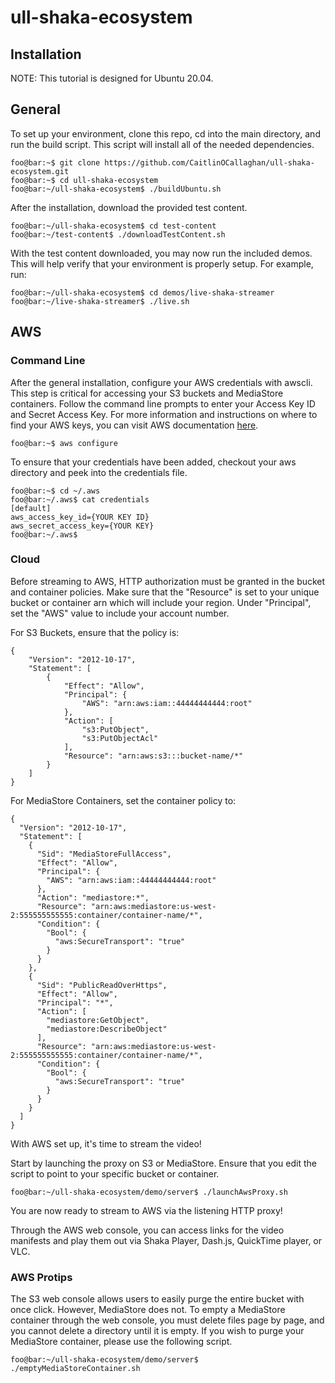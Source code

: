 # ull-shaka-ecosystem

## Installation

NOTE: This tutorial is designed for Ubuntu 20.04.

## General

To set up your environment, clone this repo, cd into the main directory, and run the build script. This script will install all of the needed dependencies.

```console
foo@bar:~$ git clone https://github.com/CaitlinOCallaghan/ull-shaka-ecosystem.git
foo@bar:~$ cd ull-shaka-ecosystem
foo@bar:~/ull-shaka-ecosystem$ ./buildUbuntu.sh
```

After the installation, download the provided test content.
```console
foo@bar:~/ull-shaka-ecosystem$ cd test-content
foo@bar:~/test-content$ ./downloadTestContent.sh
```

With the test content downloaded, you may now run the included demos. This will help verify that your environment is properly setup. For example, run:
```console
foo@bar:~/ull-shaka-ecosystem$ cd demos/live-shaka-streamer
foo@bar:~/live-shaka-streamer$ ./live.sh
```

## AWS

### Command Line
After the general installation, configure your AWS credentials with awscli. This step is critical for accessing your S3 buckets and MediaStore containers. Follow the command line prompts to enter your Access Key ID and Secret Access Key. For more information and instructions on where to find your AWS keys, you can visit AWS documentation [here](https://docs.aws.amazon.com/cli/latest/userguide/cli-configure-quickstart.html). 

```console
foo@bar:~$ aws configure
```

To ensure that your credentials have been added, checkout your aws directory and peek into the credentials file. 

```console
foo@bar:~$ cd ~/.aws
foo@bar:~/.aws$ cat credentials
[default]
aws_access_key_id={YOUR KEY ID}
aws_secret_access_key={YOUR KEY}
foo@bar:~/.aws$
```

### Cloud
Before streaming to AWS, HTTP authorization must be granted in the bucket and container policies. Make sure that the "Resource" is set to your unique bucket or container arn which will include your region. Under "Principal", set the "AWS" value to include your account number.  

For S3 Buckets, ensure that the policy is: 

```
{
    "Version": "2012-10-17",
    "Statement": [
        {
            "Effect": "Allow",
            "Principal": {
                "AWS": "arn:aws:iam::44444444444:root"
            },
            "Action": [
                "s3:PutObject",
                "s3:PutObjectAcl"
            ],
            "Resource": "arn:aws:s3:::bucket-name/*"
        }
    ]
}
```

For MediaStore Containers, set the container policy to: 

```
{
  "Version": "2012-10-17",
  "Statement": [
    {
      "Sid": "MediaStoreFullAccess",
      "Effect": "Allow",
      "Principal": {
        "AWS": "arn:aws:iam::44444444444:root"
      },
      "Action": "mediastore:*",
      "Resource": "arn:aws:mediastore:us-west-2:555555555555:container/container-name/*",
      "Condition": {
        "Bool": {
          "aws:SecureTransport": "true"
        }
      }
    },
    {
      "Sid": "PublicReadOverHttps",
      "Effect": "Allow",
      "Principal": "*",
      "Action": [
        "mediastore:GetObject",
        "mediastore:DescribeObject"
      ],
      "Resource": "arn:aws:mediastore:us-west-2:555555555555:container/container-name/*",
      "Condition": {
        "Bool": {
          "aws:SecureTransport": "true"
        }
      }
    }
  ]
}
```

With AWS set up, it's time to stream the video! 

Start by launching the proxy on S3 or MediaStore. Ensure that you edit the script to point to your specific bucket or container.

```console
foo@bar:~/ull-shaka-ecosystem/demo/server$ ./launchAwsProxy.sh
```

You are now ready to stream to AWS via the listening HTTP proxy!


Through the AWS web console, you can access links for the video manifests and play them out via Shaka Player, Dash.js, QuickTime player, or VLC. 

### AWS Protips

The S3 web console allows users to easily purge the entire bucket with once click. However, MediaStore does not. To empty a MediaStore container through the web console, you must delete files page by page, and you cannot delete a directory until it is empty. If you wish to purge your MediaStore container, please use the following script.

```console
foo@bar:~/ull-shaka-ecosystem/demo/server$ ./emptyMediaStoreContainer.sh
```
